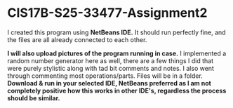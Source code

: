 # CIS17B-S25-33477-Assignment2

I created this program using **NetBeans IDE.**
It should run perfectly fine, and the files are all already connected to each other. 

**I will also upload pictures of the program running in case.**
I implemented a random number generator here as well, there are a few things I did that were purely stylistic along with tad bit comments and notes.
I also went through commenting most operations/parts.
Files will be in a folder.
**Download & run in your selected IDE, NetBeans preferred as I am not completely positive how this works in other IDE's, regardless the process should be similar.**
